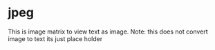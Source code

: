 # jpeg

This is image matrix to view text as image. 
Note: this does not convert image to text its just place holder 
